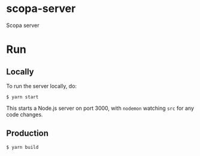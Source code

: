 # scopa-server

Scopa server

# Run

## Locally

To run the server locally, do:

`$ yarn start`

This starts a Node.js server on port 3000, with `nodemon` watching `src` for any code changes.

## Production

`$ yarn build`
